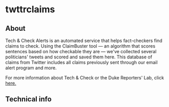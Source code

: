 # twttrclaims

## About

Tech & Check Alerts is an automated service that helps fact-checkers find claims to check. Using the ClaimBuster tool — an algorithm that scores sentences based on how checkable they are — we've collected several politicians' tweets and scored and saved them here. This database of claims from Twitter includes all claims previously sent through our email alert program and more.

For more information about Tech & Check or the Duke Reporters' Lab, click [here.](https://reporterslab.org/) 

## Technical info

